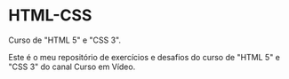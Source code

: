 # HTML-CSS
 Curso de "HTML 5" e "CSS 3".

Este é o meu repositório de exercícios e desafios do curso de "HTML 5" e "CSS 3" do canal Curso em Vídeo.